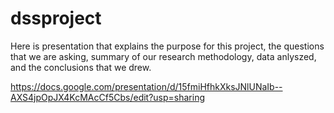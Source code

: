 # dssproject

Here is presentation that explains the purpose for this project, the questions that we are asking, summary of our research methodology, data anlyszed, and the conclusions that we drew.

https://docs.google.com/presentation/d/15fmiHfhkXksJNlUNaIb--AXS4jpOpJX4KcMAcCf5Cbs/edit?usp=sharing
 
